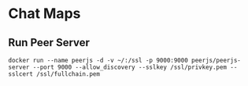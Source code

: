 # Chat Maps

## Run Peer Server
```
docker run --name peerjs -d -v ~/:/ssl -p 9000:9000 peerjs/peerjs-server --port 9000 --allow_discovery --sslkey /ssl/privkey.pem --sslcert /ssl/fullchain.pem
```

